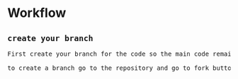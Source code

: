 # Workflow

## `create your branch`

<pre>
First create your branch for the code so the main code remains isolated from bugs you may cause while contributing, and once it seems to work fine we would merge your branch with main.

to create a branch go to the repository and go to fork button on top right menu 

<im src='readme-img/fork.png' height='200'>

</pre>

